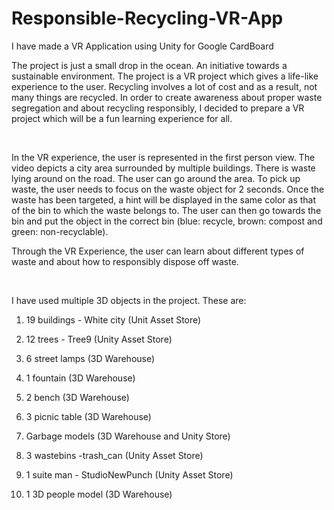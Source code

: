 # Responsible-Recycling-VR-App

I have made a VR Application using Unity for Google CardBoard

The project is just a small drop in the ocean. An initiative towards a sustainable environment. The project is a VR project which gives a life-like experience to the user. Recycling involves a lot of cost and as a result, not many things are recycled. In order to create awareness about proper waste segregation and about recycling responsibly, I decided to prepare a VR project which will be a fun learning experience for all.

​

In the VR experience, the user is represented in the first person view. The video depicts a city area surrounded by multiple buildings. There is waste lying around on the road. The user can go around the area. To pick up waste, the user needs to focus on the waste object for 2 seconds. Once the waste has been targeted, a hint will be displayed in the same color as that of the bin to which the waste belongs to. The user can then go towards the bin and put the object in the correct bin (blue: recycle, brown: compost and green: non-recyclable).

 

Through the VR Experience, the user can learn about different types of waste and about how to responsibly dispose off waste.

​

I have used multiple 3D objects in the project. These are:

1. 19 buildings - White city (Unit Asset Store)

2. 12 trees - Tree9 (Unity Asset Store)

3. 6 street lamps (3D Warehouse)

4. 1 fountain (3D Warehouse)

5. 2 bench (3D Warehouse)

6. 3 picnic table (3D Warehouse)

7. Garbage models (3D Warehouse and Unity Store)

8. 3 wastebins -trash_can (Unity Asset Store)

9. 1 suite man - StudioNewPunch (Unity Asset Store)

10. 1 3D people model (3D Warehouse)
